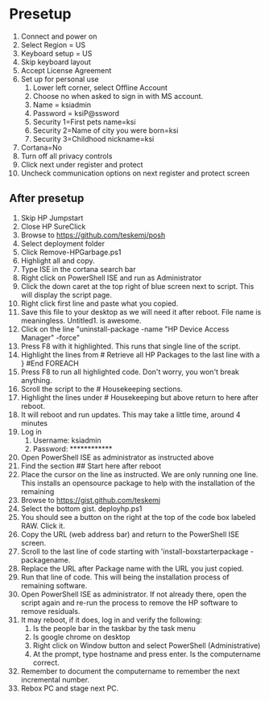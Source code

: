 # Presetup

1. Connect and power on
1. Select Region = US
1. Keyboard setup = US
1. Skip keyboard layout
1. Accept License Agreement
1. Set up for personal use
    1. Lower left corner, select Offline Account
    1. Choose no when asked to sign in with MS account.
    1. Name = ksiadmin
    1. Password = ksiP@ssword
    1. Security 1=First pets name=ksi
    1. Security 2=Name of city you were born=ksi
    1. Security 3=Childhood nickname=ksi
1. Cortana=No
1. Turn off all privacy controls
1. Click next under register and protect
1. Uncheck communication options on next register and protect screen

## After presetup

1. Skip HP Jumpstart
1. Close HP SureClick
1. Browse to https://github.com/teskemj/posh
1. Select deployment folder
1. Click Remove-HPGarbage.ps1
1. Highlight all and copy.
1. Type ISE in the cortana search bar
1. Right click on PowerShell ISE and run as Administrator
1. Click the down caret at the top right of blue screen next to script. This will display the script page.
1. Right click first line and paste what you copied.
1. Save this file to your desktop as we will need it after reboot. File name is meaningless. Untitled1. is awesome.
1. Click on the line "uninstall-package -name "HP Device Access Manager" -force"
1. Press F8 with it highlighted. This runs that single line of the script.
1. Highlight the lines from # Retrieve all HP Packages to the last line with a } #End FOREACH
1. Press F8 to run all highlighted code. Don't worry, you won't break anything.
1. Scroll the script to the # Housekeeping sections.
1. Highlight the lines under # Housekeeping but above return to here after reboot.
1. It will reboot and run updates. This may take a little time, around 4 minutes
1. Log in
    1. Username: ksiadmin
    1. Password: ************
1. Open PowerShell ISE as administrator as instructed above
1. Find the section ## Start here after reboot
1. Place the cursor on the line as instructed. We are only running one line. This installs an opensource package to help with the installation of the remaining 
1. Browse to https://gist.github.com/teskemj
1. Select the bottom gist. deployhp.ps1
1. You should see a button on the right at the top of the code box labeled RAW. Click it.
1. Copy the URL (web address bar) and return to the PowerShell ISE screen.
1. Scroll to the last line of code starting with 'install-boxstarterpackage -packagename.
1. Replace the URL after Package name with the URL you just copied.
1. Run that line of code. This will being the installation process of remaining software.
1. Open PowerShell ISE as administrator. If not already there, open the script again and re-run the process to remove the HP software to remove residuals.
1. It may reboot, if it does, log in and verify the following:
    1. Is the people bar in the taskbar by the task menu
    1. Is google chrome on desktop
    1. Right click on Window button and select PowerShell (Administrative)
    1. At the prompt, type hostname and press enter. Is the computername correct.
1. Remember to document the computername to remember the next incremental number.
1. Rebox PC and stage next PC.


